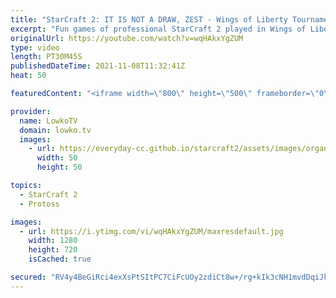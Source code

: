 ```yaml
---
title: "StarCraft 2: IT IS NOT A DRAW, ZEST - Wings of Liberty Tournament in 2021?!"
excerpt: "Fun games of professional StarCraft 2 played in Wings of Liberty? In this video I cast a few of the games from the \"FilthyRake's WoL Brawl\" even that took place last weekend.  Support my work on Patreon: http://www.patreon.com/lowkotv Become a YouTube member: https://lowko.tv/join  My second channel:"
originalUrl: https://youtube.com/watch?v=wqHAkxYgZUM
type: video
length: PT30M45S
publishedDateTime: 2021-11-08T11:32:41Z
heat: 50

featuredContent: "<iframe width=\"800\" height=\"500\" frameborder=\"0\" src=\"https://www.youtube.com/embed/wqHAkxYgZUM\" allow=\"accelerometer; autoplay; encrypted-media; gyroscope; picture-in-picture\" allowfullscreen></iframe>"

provider:
  name: LowkoTV
  domain: lowko.tv
  images:
    - url: https://everyday-cc.github.io/starcraft2/assets/images/organizations/lowko.tv-50x50.jpg
      width: 50
      height: 50

topics:
  - StarCraft 2
  - Protoss

images:
  - url: https://i.ytimg.com/vi/wqHAkxYgZUM/maxresdefault.jpg
    width: 1280
    height: 720
    isCached: true

secured: "RV4y4BeGiRci4exXsPtSItPC7CiFcUOy2zdiCt8w+/rg+kIk3cNH1mvdDqiJkbfNpGlJbfqTSlHnjy6P0Owb4Ouv7Pa1mCtJr7nmrSb7P/G4zMKK8LTsd4a7vFVZ2deXyZC34YIhn1RtahzYDhkDwOw9ph0xxf+6IszQylnbc7DJpg1N1eMlNQzCLr69obPtOVClOvdiTOKBjkAzM1LhpOW3Y5wS3jkrXv3HQXfPwulCokkzriKRoMtBx/xcAM2mgjlfqx59JC2ZoKSlvj92Iri+YNo+mfgepfUoDCFpw5jaAhadWUsvLz/Ih5udQ76+KzREtdYGxWfe/enGaroz2QyIbdMyrFO6IgGmkkt50W7c4ZB4kFEsc2Eyb2JhHpS9uvi73Y3gH7fjWYLKnSbLeU8n7sD6sHnLKKSOq4QJDauM4aURKKUbE47+zMTagY/z;PhcLD9vV4mzV7tpMlBeriA=="
---
```


